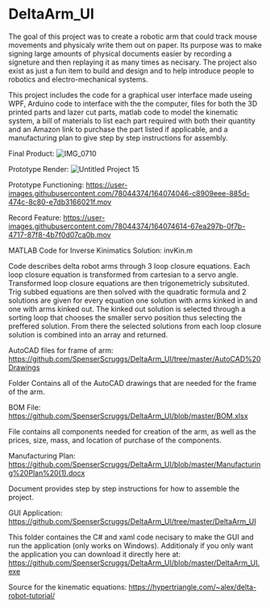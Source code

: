 # DeltaArm_UI
The goal of this project was to create a robotic arm that could track mouse movements and physicaly write them out on paper. Its purpose was to make signing large amounts of physical documents easier by recording a signeture and then replaying it as many times as necisary. The project also exist as just a fun item to build and design and to help introduce people to robotics and electro-mechanical systems.

This project includes the code for a graphical user interface made useing WPF, Arduino code to interface with the the computer, files for both the 3D printed parts and lazer cut parts, matlab code to model the kinematic system, a bill of materials to list each part required with both their quantity and an Amazon link to purchase the part listed if applicable, and a manufacturing plan to give step by step instructions for assembly.

Final Product:
![IMG_0710](https://user-images.githubusercontent.com/78044374/167205772-4779bab4-ca41-42d7-8c32-6ada8e1bc74a.jpg)

Prototype Render:
![Untitled Project 15](https://user-images.githubusercontent.com/78044374/160977757-f82b6d6d-ac65-4387-82fb-7df79fcd4c2d.png)

Prototype Functioning:
https://user-images.githubusercontent.com/78044374/164074046-c8909eee-885d-474c-8c80-e7db3166021f.mov

Record Feature:
https://user-images.githubusercontent.com/78044374/164074614-67ea297b-0f7b-4717-87f8-4b7f0d07ca0b.mov


MATLAB Code for Inverse Kinimatics Solution:
invKin.m

Code describes delta robot arms through 3 loop closure equations. Each loop closure equation is transformed from cartesian to a servo angle. Transformed loop closure equations are then trigonemetricly subsituted. Trig subbed equations are then solved with the quadratic formula and 2 solutions are given for every equation one solution with arms kinked in and one with arms kinked out. The kinked out solution is selected through a sorting loop that chooses the smaller servo position thus selecting the preffered solution. From there the selected solutions from each loop closure solution is combined into an array and returned.


AutoCAD files for frame of arm:
https://github.com/SpenserScruggs/DeltaArm_UI/tree/master/AutoCAD%20Drawings

Folder Contains all of the AutoCAD drawings that are needed for the frame of the arm. 

BOM File:
https://github.com/SpenserScruggs/DeltaArm_UI/blob/master/BOM.xlsx

File contains all components needed for creation of the arm, as well as the prices, size, mass, and location of purchase of the components.


Manufacturing Plan:
https://github.com/SpenserScruggs/DeltaArm_UI/blob/master/Manufacturing%20Plan%20(1).docx

Document provides step by step instructions for how to assemble the project.

GUI Application:
https://github.com/SpenserScruggs/DeltaArm_UI/tree/master/DeltaArm_UI

This folder containes the C# and xaml code necisary to make the GUI and run the application (only works on Windows).
Additionaly if you only want the application you can download it directly here at: https://github.com/SpenserScruggs/DeltaArm_UI/blob/master/DeltaArm_UI.exe

Source for the kinematic equations:
https://hypertriangle.com/~alex/delta-robot-tutorial/

